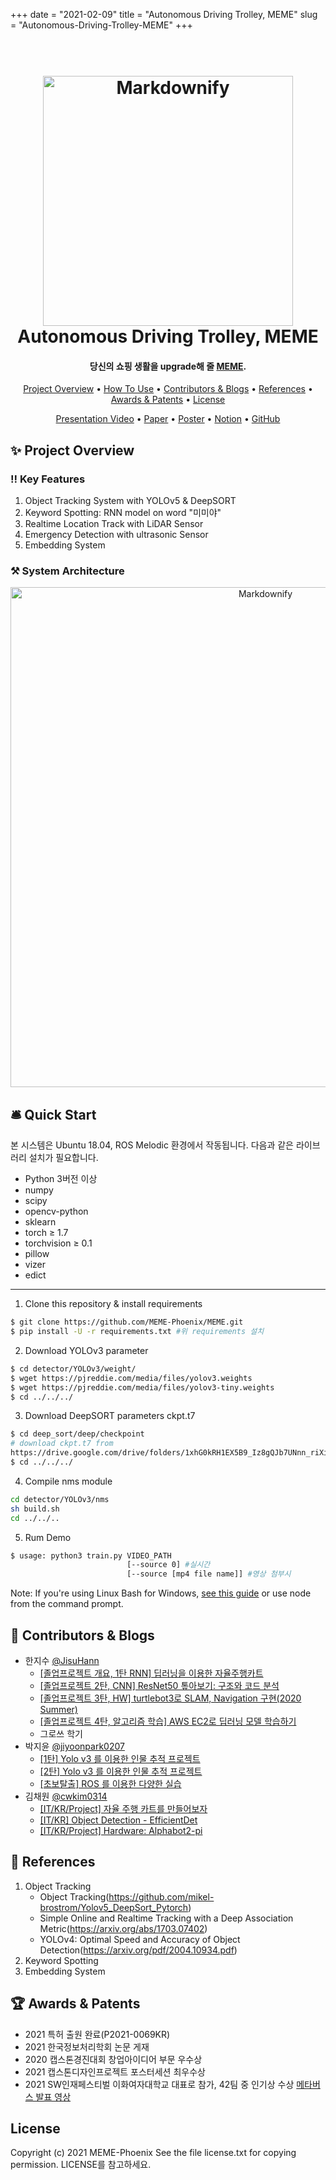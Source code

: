 +++
date = "2021-02-09"
title = "Autonomous Driving Trolley, MEME"
slug = "Autonomous-Driving-Trolley-MEME"
+++


<h1 align="center">
  <br>
  <a href="http://www.amitmerchant.com/electron-markdownify"><img src="../img/logo.png" alt="Markdownify" width="400"></a>
  <br>
  Autonomous Driving Trolley, MEME
  <br>
</h1>

<h4 align="center">당신의 쇼핑 생활을 upgrade해 줄 <a href="https://www.notion.so/Autonomous-Driving-Trolley-MEME-01fdd602990b4baa9b603d419a1479bb" target="_blank">MEME</a>.</h4>

<p align="center">
  <a href="#overview">Project Overview</a> •
  <a href="#use">How To Use</a> •
  <a href="#who">Contributors & Blogs</a> •
  <a href="#ref">References</a> •
  <a href="#sang">Awards & Patents</a> •
  <a href="#lics">License</a> 
</p>

<p align="center">
  <a href="https://youtu.be/U72QXuIItQo">Presentation Video</a> •
  <a href="https://drive.google.com/file/d/1sCxK6VSaGHfekCug8bh8UokbR4JPQqiN/view?usp=sharing">Paper</a> •
  <a href="https://drive.google.com/file/d/1EO5TITTPSDBDCRN48HDSJHg3zqUbV14D/view?usp=sharing">Poster</a> •
  <a href="https://bit.ly/3lN3iEF">Notion</a> •
  <a href="https://github.com/MEME-Phoenix/Autonomous-Driving-Cart-MEME">GitHub</a>
</p>
<div id = "overview">

## ✨ Project Overview

### ‼️ Key Features

1. Object Tracking System with YOLOv5 & DeepSORT
2. Keyword Spotting: RNN model on word "미미야"
3. Realtime Location Track with LiDAR Sensor
4. Emergency Detection with ultrasonic Sensor
5. Embedding System

### ⚒️ System Architecture

<p align="center" >
<img src="../img/system_architecture_eng.png" alt="Markdownify" width="800" >
</p>
</div>

<div id = "use">

## 🛎️ Quick Start

본 시스템은 Ubuntu 18.04, ROS Melodic 환경에서 작동됩니다. 다음과 같은 라이브러리 설치가 필요합니다. 

- Python 3버전 이상
- numpy
- scipy
- opencv-python
- sklearn
- torch ≥ 1.7
- torchvision ≥ 0.1
- pillow
- vizer
- edict

---

1. Clone this repository & install requirements

```bash
$ git clone https://github.com/MEME-Phoenix/MEME.git
$ pip install -U -r requirements.txt #위 requirements 설치
```

2. Download YOLOv3 parameter

```bash
$ cd detector/YOLOv3/weight/
$ wget https://pjreddie.com/media/files/yolov3.weights
$ wget https://pjreddie.com/media/files/yolov3-tiny.weights
$ cd ../../../
```

3. Download DeepSORT parameters ckpt.t7

```bash
$ cd deep_sort/deep/checkpoint
# download ckpt.t7 from
https://drive.google.com/drive/folders/1xhG0kRH1EX5B9_Iz8gQJb7UNnn_riXi6 to this folder
$ cd ../../../
```

4. Compile nms module

```bash
cd detector/YOLOv3/nms
sh build.sh
cd ../../..
```

5. Rum Demo

```bash
$ usage: python3 train.py VIDEO_PATH
                          [--source 0] #실시간
                          [--source [mp4 file name]] #영상 첨부시
```

Note: If you're using Linux Bash for Windows, [see this guide](https://www.howtogeek.com/261575/how-to-run-graphical-linux-desktop-applications-from-windows-10s-bash-shell/) or use node from the command prompt.
</div>

<div id = "who">

## 👥 Contributors & Blogs

- 한지수 [@JisuHann](https://github.com/JisuHann)
    - [[졸업프로젝트 개요, 1탄 RNN] 딥러닝을 이용한 자율주행카트](https://jisuhan.tistory.com/entry/졸업프로젝트딥러닝을-이용한-자율주행카트)
    - [[졸업프로젝트 2탄, CNN] ResNet50 톺아보기: 구조와 코드 분석](https://jisuhan.tistory.com/entry/CNN-ResNet50-톺아보기-구조와-코드-분석)
    - [[졸업프로젝트 3탄, HW] turtlebot3로 SLAM, Navigation 구현(2020 Summer)](https://jisuhan.tistory.com/entry/turtlebot3로-SLAM-Navigation-구현하기)
    - [[졸업프로젝트 4탄, 알고리즘 학습] AWS EC2로 딥러닝 모델 학습하기](https://jisuhan.tistory.com/entry/졸업프로젝트-4탄-알고리즘-연결-알고리즘-완성하기)
  - 그로쓰 학기
- 박지윤 [@jiyoonpark0207](https://github.com/jiyoonpark0207)
    - [[1탄] Yolo v3 를 이용한 인물 추적 프로젝트](https://yumissfortune.tistory.com/4)
    - [[2탄] Yolo v3 를 이용한 인물 추적 프로젝트](https://yumissfortune.tistory.com/5)
    - [[초보탈출] ROS 를 이용한 다양한 실습](https://yumissfortune.tistory.com/17)
- 김채원 [@cwkim0314](https://github.com/cwkim0314)
    - [[IT/KR/Project] 자율 주행 카트를 만들어보자](https://blog.naver.com/cwkim0314/222156573981)
    - [[IT/KR] Object Detection - EfficientDet](https://blog.naver.com/cwkim0314/222156584109)
    - [[IT/KR/Project] Hardware: Alphabot2-pi](https://blog.naver.com/cwkim0314/222167401417)
</div>

<div id = "ref">

## 🔭 References

1. Object Tracking
   - Object Tracking(https://github.com/mikel-brostrom/Yolov5_DeepSort_Pytorch)
   - Simple Online and Realtime Tracking with a Deep Association Metric(https://arxiv.org/abs/1703.07402)
   - YOLOv4: Optimal Speed and Accuracy of Object Detection(https://arxiv.org/pdf/2004.10934.pdf)
2. Keyword Spotting
3. Embedding System

</div>

<div id = "sang">

## 🏆 Awards & Patents
- 2021 특허 출원 완료(P2021-0069KR)
- 2021 한국정보처리학회 논문 게재
- 2020 캡스톤경진대회 창업아이디어 부문 우수상
- 2021 캡스톤디자인프로젝트 포스터세션 최우수상
- 2021 SW인재페스티벌 이화여자대학교 대표로 참가, 42팀 중 인기상 수상 [메타버스 발표 영상](https://youtu.be/ndY08MRQkJY)
</div>

<div id = "lic">

## License

Copyright (c) 2021 MEME-Phoenix See the file license.txt for copying permission. LICENSE를 참고하세요.
</div>